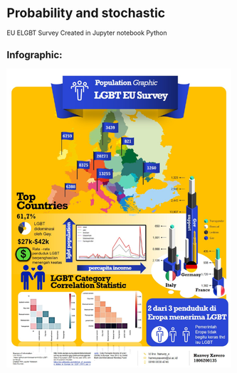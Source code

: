 # Probability and stochastic

EU ELGBT Survey
Created in Jupyter notebook 
Python

## Infographic:
![](infographicHanvey.jpg)

